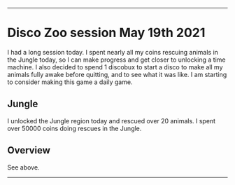 
***

# Disco Zoo session May 19th 2021

I had a long session today. I spent nearly all my coins rescuing animals in the Jungle today, so I can make progress and get closer to unlocking a time machine. I also decided to spend 1 discobux to start a disco to make all my animals fully awake before quitting, and to see what it was like. I am starting to consider making this game a daily game.

## Jungle

I unlocked the Jungle region today and rescued over 20 animals. I spent over 50000 coins doing rescues in the Jungle.

## Overview

See above.

***
